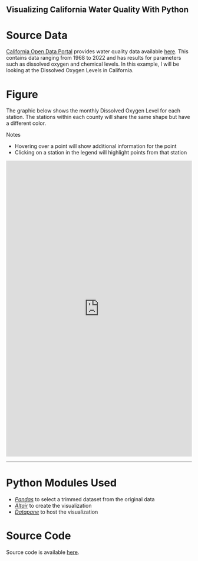 ## Visualizing California Water Quality With Python

# Source Data
[California Open Data Portal](https://data.ca.gov/) provides water quality data available [here](https://data.ca.gov/dataset/water-quality-data). This contains data ranging from 1968 to 2022 and has results for parameters such as dissolved oxygen and chemical levels. In this example, I will be looking at the Dissolved Oxygen Levels in California.

# Figure 

The graphic below shows the monthly Dissolved Oxygen Level for each station. The stations within each county will share the same shape but have a different color.

Notes
- Hovering over a point will show additional information for the point
- Clicking on a station in the legend will highlight points from that station

<iframe src="https://datapane.com/u/denvernoell/reports/E7yq5g7/water/embed/" width="100%" height="800em" style="border: none;">IFrame not supported</iframe>



---
# Python Modules Used
- *[Pandas](https://pandas.pydata.org/)* to select a trimmed dataset from the original data
- *[Altair](https://altair-viz.github.io/index.html)* to create the visualization
- *[Datapane](https://datapane.com/)* to host the visualization

# Source Code
Source code is available [here](https://github.com/Denvernoell/California-Water-Quality).
